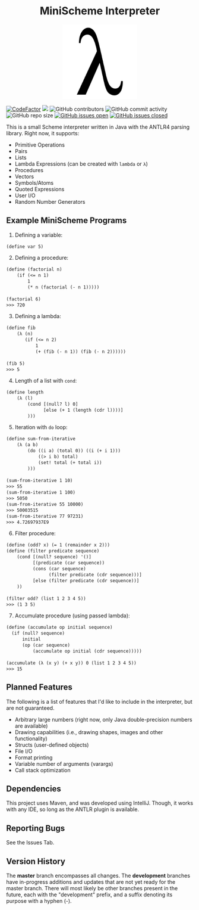 <h1 align="center">MiniScheme Interpreter</h1>

<p align="center">
  <img width="200" height="200" src="docs/lambda.png">
</p>

[![CodeFactor](https://www.codefactor.io/repository/github/joshuacrotts/MiniScheme/badge)](https://www.codefactor.io/repository/github/joshuacrotts/MiniScheme) ![](https://github.com/JoshuaCrotts/MiniScheme/workflows/tests/badge.svg) ![GitHub contributors](https://img.shields.io/github/contributors/JoshuaCrotts/MiniScheme) ![GitHub commit activity](https://img.shields.io/github/commit-activity/m/JoshuaCrotts/MiniScheme) ![GitHub repo size](https://img.shields.io/github/repo-size/JoshuaCrotts/MiniScheme) [![GitHub issues open](https://img.shields.io/github/issues/JoshuaCrotts/MiniScheme)]() 
[![GitHub issues closed](https://img.shields.io/github/issues-closed-raw/JoshuaCrotts/MiniScheme)]()

This is a small Scheme interpreter written in Java with the ANTLR4 parsing library. Right now, it supports:

- Primitive Operations 
- Pairs
- Lists 
- Lambda Expressions (can be created with `lambda` or `λ`)
- Procedures
- Vectors
- Symbols/Atoms
- Quoted Expressions
- User I/O
- Random Number Generators

## Example MiniScheme Programs
1. Defining a variable:
```
(define var 5)
```

2. Defining a procedure:
```
(define (factorial n)
    (if (<= n 1)
        1
        (* n (factorial (- n 1)))))
        
(factorial 6) 
>>> 720        
```

3. Defining a lambda:
```
(define fib
    (λ (n)
       (if (<= n 2)
           1
           (+ (fib (- n 1)) (fib (- n 2))))))

(fib 5)
>>> 5            
```

4. Length of a list with `cond`:
```
(define length 
    (λ (l)
        (cond [(null? l) 0]
              [else (+ 1 (length (cdr l))))]
        )))
```

5. Iteration with `do` loop:
```
(define sum-from-iterative
    (λ (a b) 
        (do ((i a) (total 0)) ((i (+ i 1)))
            ((> i b) total)
            (set! total (+ total i))
        )))

(sum-from-iterative 1 10)
>>> 55
(sum-from-iterative 1 100)
>>> 5050
(sum-from-iterative 55 10000)
>>> 50003515
(sum-from-iterative 77 97231)
>>> 4.72697937E9
```

6. Filter procedure:
```
(define (odd? x) (= 1 (remainder x 2)))
(define (filter predicate sequence)
    (cond [(null? sequence) '()]
          [(predicate (car sequence))
          (cons (car sequence)
                (filter predicate (cdr sequence)))]
          [else (filter predicate (cdr sequence))]
    ))
    
(filter odd? (list 1 2 3 4 5))
>>> (1 3 5)
```

7. Accumulate procedure (using passed lambda):
```
(define (accumulate op initial sequence)
  (if (null? sequence)
      initial
      (op (car sequence)
          (accumulate op initial (cdr sequence)))))
                              
(accumulate (λ (x y) (+ x y)) 0 (list 1 2 3 4 5))
>>> 15
```

## Planned Features

The following is a list of features that I'd like to include in the interpreter, but are not guaranteed.

- Arbitrary large numbers (right now, only Java double-precision numbers are available)
- Drawing capabilities (i.e., drawing shapes, images and other functionality)
- Structs (user-defined objects)
- File I/O
- Format printing
- Variable number of arguments (varargs)
- Call stack optimization

## Dependencies

This project uses Maven, and was developed using IntelliJ. Though, it works with any IDE, so long as the ANTLR plugin is available. 

## Reporting Bugs

See the Issues Tab.

## Version History
The **master** branch encompasses all changes. The **development** branches have in-progress additions and updates that are not yet ready for the master branch. There will most likely be other branches present in the future, each with the "development" prefix, and a suffix denoting its purpose with a hyphen (-).
